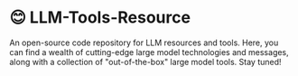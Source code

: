 # 😊 LLM-Tools-Resource
An open-source code repository for LLM resources and tools. Here, you can find a wealth of cutting-edge large model technologies and messages, along with a collection of "out-of-the-box" large model tools. Stay tuned!


